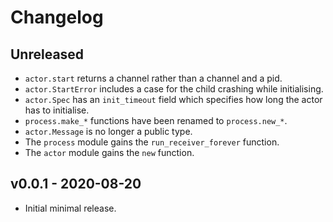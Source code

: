 # Changelog

## Unreleased

- `actor.start` returns a channel rather than a channel and a pid.
- `actor.StartError` includes a case for the child crashing while
  initialising.
- `actor.Spec` has an `init_timeout` field which specifies how long the actor
  has to initialise.
- `process.make_*` functions have been renamed to `process.new_*`.
- `actor.Message` is no longer a public type.
- The `process` module gains the `run_receiver_forever` function.
- The `actor` module gains the `new` function.

## v0.0.1 - 2020-08-20

- Initial minimal release.
